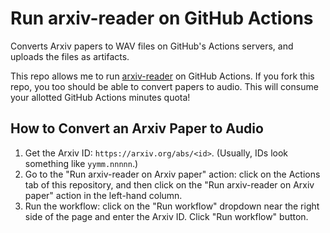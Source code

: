 # Run arxiv-reader on GitHub Actions

Converts Arxiv papers to WAV files on GitHub's Actions servers, and uploads the files as artifacts.

This repo allows me to run [arxiv-reader](https://github.com/AI-Guru/arxiv-reader) on GitHub Actions.
If you fork this repo, you too should be able to convert papers to audio.
This will consume your allotted GitHub Actions minutes quota!

## How to Convert an Arxiv Paper to Audio

1. Get the Arxiv ID: `https://arxiv.org/abs/<id>`. (Usually, IDs look something like `yymm.nnnnn`.)
2. Go to the "Run arxiv-reader on Arxiv paper" action: click on the Actions tab of this repository, and then click on the "Run arxiv-reader on Arxiv paper" action in the left-hand column.
3. Run the workflow: click on the "Run workflow" dropdown near the right side of the page and enter the Arxiv ID. Click "Run workflow" button.
